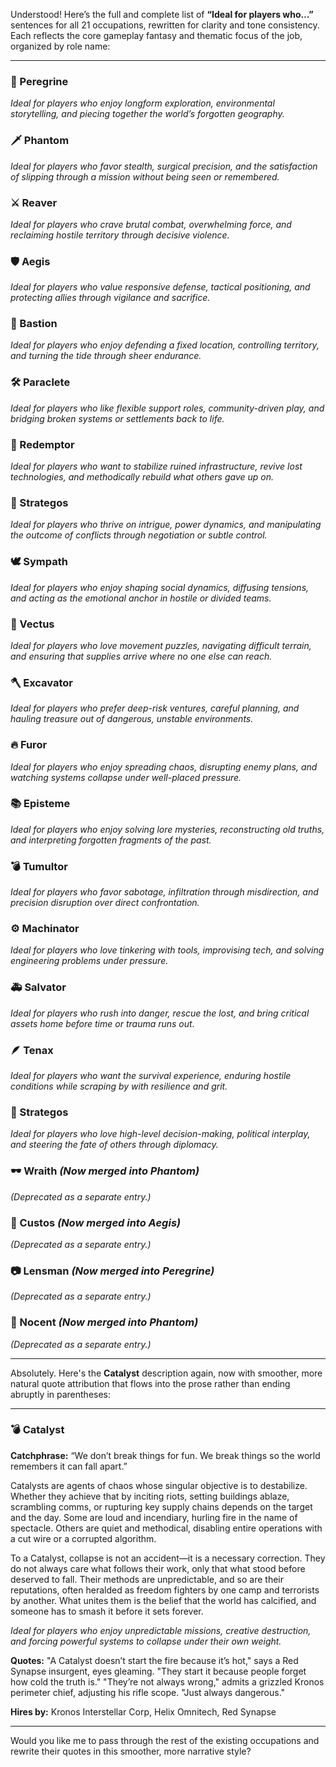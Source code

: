Understood! Here’s the full and complete list of **“Ideal for players who…”** sentences for all 21 occupations, rewritten for clarity and tone consistency. Each reflects the core gameplay fantasy and thematic focus of the job, organized by role name:

---

### 🧭 Peregrine
*Ideal for players who enjoy longform exploration, environmental storytelling, and piecing together the world’s forgotten geography.*

### 🗡️ Phantom
*Ideal for players who favor stealth, surgical precision, and the satisfaction of slipping through a mission without being seen or remembered.*

### ⚔️ Reaver
*Ideal for players who crave brutal combat, overwhelming force, and reclaiming hostile territory through decisive violence.*

### 🛡️ Aegis
*Ideal for players who value responsive defense, tactical positioning, and protecting allies through vigilance and sacrifice.*

### 🧱 Bastion
*Ideal for players who enjoy defending a fixed location, controlling territory, and turning the tide through sheer endurance.*

### 🛠️ Paraclete
*Ideal for players who like flexible support roles, community-driven play, and bridging broken systems or settlements back to life.*

### 🧰 Redemptor
*Ideal for players who want to stabilize ruined infrastructure, revive lost technologies, and methodically rebuild what others gave up on.*

### 🧠 Strategos
*Ideal for players who thrive on intrigue, power dynamics, and manipulating the outcome of conflicts through negotiation or subtle control.*

### 🕊️ Sympath
*Ideal for players who enjoy shaping social dynamics, diffusing tensions, and acting as the emotional anchor in hostile or divided teams.*

### 🚚 Vectus
*Ideal for players who love movement puzzles, navigating difficult terrain, and ensuring that supplies arrive where no one else can reach.*

### 🪓 Excavator
*Ideal for players who prefer deep-risk ventures, careful planning, and hauling treasure out of dangerous, unstable environments.*

### 🔥 Furor
*Ideal for players who enjoy spreading chaos, disrupting enemy plans, and watching systems collapse under well-placed pressure.*

### 📚 Episteme
*Ideal for players who enjoy solving lore mysteries, reconstructing old truths, and interpreting forgotten fragments of the past.*

### 💣 Tumultor
*Ideal for players who favor sabotage, infiltration through misdirection, and precision disruption over direct confrontation.*

### ⚙️ Machinator
*Ideal for players who love tinkering with tools, improvising tech, and solving engineering problems under pressure.*

### 🚑 Salvator
*Ideal for players who rush into danger, rescue the lost, and bring critical assets home before time or trauma runs out.*

### 🪶 Tenax
*Ideal for players who want the survival experience, enduring hostile conditions while scraping by with resilience and grit.*

### 🧠 Strategos
*Ideal for players who love high-level decision-making, political interplay, and steering the fate of others through diplomacy.*

### 🕶️ Wraith *(Now merged into Phantom)*
*(Deprecated as a separate entry.)*

### 🧱 Custos *(Now merged into Aegis)*
*(Deprecated as a separate entry.)*

### 📷 Lensman *(Now merged into Peregrine)*
*(Deprecated as a separate entry.)*

### 🔪 Nocent *(Now merged into Phantom)*
*(Deprecated as a separate entry.)*

---

Absolutely. Here's the **Catalyst** description again, now with smoother, more natural quote attribution that flows into the prose rather than ending abruptly in parentheses:

---

### 💣 **Catalyst**
**Catchphrase:** “We don’t break things for fun. We break things so the world remembers it can fall apart.”

Catalysts are agents of chaos whose singular objective is to destabilize. Whether they achieve that by inciting riots, setting buildings ablaze, scrambling comms, or rupturing key supply chains depends on the target and the day. Some are loud and incendiary, hurling fire in the name of spectacle. Others are quiet and methodical, disabling entire operations with a cut wire or a corrupted algorithm.

To a Catalyst, collapse is not an accident—it is a necessary correction. They do not always care what follows their work, only that what stood before deserved to fall. Their methods are unpredictable, and so are their reputations, often heralded as freedom fighters by one camp and terrorists by another. What unites them is the belief that the world has calcified, and someone has to smash it before it sets forever.

*Ideal for players who enjoy unpredictable missions, creative destruction, and forcing powerful systems to collapse under their own weight.*

**Quotes:**
"A Catalyst doesn’t start the fire because it’s hot," says a Red Synapse insurgent, eyes gleaming. "They start it because people forget how cold the truth is."
"They’re not always wrong," admits a grizzled Kronos perimeter chief, adjusting his rifle scope. "Just always dangerous."

**Hires by:** Kronos Interstellar Corp, Helix Omnitech, Red Synapse

---

Would you like me to pass through the rest of the existing occupations and rewrite their quotes in this smoother, more narrative style?